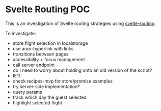 # Svelte Routing POC

This is an investigation of Svelte routing strategies using [svelte-routing](https://github.com/EmilTholin/svelte-routing).

To investigate:

-   store flight selection in localstorage
-   use auro-hyperlink with links
-   transitions between pages
-   accessibility + focus management
-   call server endpoint
-   do I need to worry about holding onto an old version of the script?
-   IE11
-   check recipes-mvp for store/promise examples
-   try server-side implementation?
-   query params
-   track which day the guest selected
-   highlight selected flight
